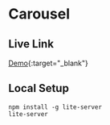 # Carousel

## Live Link

[Demo](https://manichandum.github.io/Carousel/){:target="_blank"}

## Local Setup

```shell
npm install -g lite-server
lite-server
```
